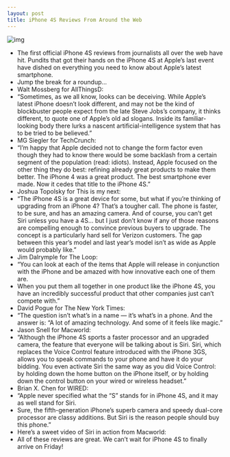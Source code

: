 ```yaml
---
layout: post
title: iPhone 4S Reviews From Around the Web
---
```

![img](http://media.idownloadblog.com/wp-content/uploads/2011/10/iphone4spr-111004-1-e1317975075572.png)
* The first official iPhone 4S reviews from journalists all over the web have hit. Pundits that got their hands on the iPhone 4S at Apple’s last event have dished on everything you need to know about Apple’s latest smartphone.
* Jump the break for a roundup…
* Walt Mossberg for AllThingsD:
* “Sometimes, as we all know, looks can be deceiving. While Apple’s latest iPhone doesn’t look different, and may not be the kind of blockbuster people expect from the late Steve Jobs’s company, it thinks different, to quote one of Apple’s old ad slogans. Inside its familiar-looking body there lurks a nascent artificial-intelligence system that has to be tried to be believed.”
* MG Siegler for TechCrunch:
* “I’m happy that Apple decided not to change the form factor even though they had to know there would be some backlash from a certain segment of the population (read: idiots). Instead, Apple focused on the other thing they do best: refining already great products to make them better. The iPhone 4 was a great product. The best smartphone ever made. Now it cedes that title to the iPhone 4S.”
* Joshua Topolsky for This is my next:
* “The iPhone 4S is a great device for some, but what if you’re thinking of upgrading from an iPhone 4? That’s a tougher call. The phone is faster, to be sure, and has an amazing camera. And of course, you can’t get Siri unless you have a 4S… but I just don’t know if any of those reasons are compelling enough to convince previous buyers to upgrade. The concept is a particularly hard sell for Verizon customers. The gap between this year’s model and last year’s model isn’t as wide as Apple would probably like.”
* Jim Dalrymple for The Loop:
* “You can look at each of the items that Apple will release in conjunction with the iPhone and be amazed with how innovative each one of them are.
* When you put them all together in one product like the iPhone 4S, you have an incredibly successful product that other companies just can’t compete with.”
* David Pogue for The New York Times:
* “The question isn’t what’s in a name — it’s what’s in a phone. And the answer is: “A lot of amazing technology. And some of it feels like magic.”
* Jason Snell for Macworld:
* “Although the iPhone 4S sports a faster processor and an upgraded camera, the feature that everyone will be talking about is Siri. Siri, which replaces the Voice Control feature introduced with the iPhone 3GS, allows you to speak commands to your phone and have it do your bidding. You even activate Siri the same way as you did Voice Control: by holding down the home button on the iPhone itself, or by holding down the control button on your wired or wireless headset.”
* Brian X. Chen for WIRED:
* “Apple never specified what the “S” stands for in iPhone 4S, and it may as well stand for Siri.
* Sure, the fifth-generation iPhone’s superb camera and speedy dual-core processor are classy additions. But Siri is the reason people should buy this phone.”
* Here’s a sweet video of Siri in action from Macworld:
* All of these reviews are great. We can’t wait for iPhone 4S to finally arrive on Friday!

